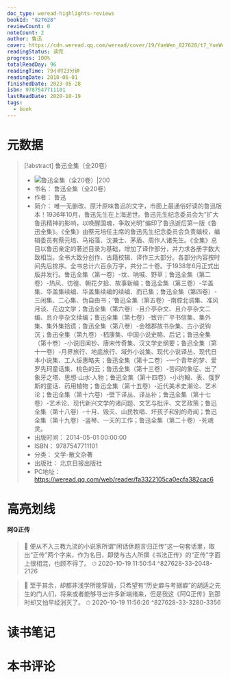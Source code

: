 ```yaml
---
doc_type: weread-highlights-reviews
bookId: "827628"
reviewCount: 0
noteCount: 2
author: 鲁迅
cover: https://cdn.weread.qq.com/weread/cover/19/YueWen_827628/t7_YueWen_827628.jpg
readingStatus: 读完
progress: 100%
totalReadDay: 96
readingTime: 79小时23分钟
readingDate: 2018-06-01
finishedDate: 2023-05-28
isbn: 9787547711101
lastReadDate: 2020-10-19
tags:
  - book
---
```

# 元数据
> [!abstract] 鲁迅全集（全20卷）
> - ![ 鲁迅全集（全20卷）|200](https://cdn.weread.qq.com/weread/cover/19/YueWen_827628/t7_YueWen_827628.jpg)
> - 书名： 鲁迅全集（全20卷）
> - 作者： 鲁迅
> - 简介： 唯一无删改、原汁原味鲁迅的文字，市面上最通俗好读的鲁迅版本！1936年10月，鲁迅先生在上海逝世。鲁迅先生纪念委员会为"扩大鲁迅精神的影响，以唤醒国魂，争取光明"编印了鲁迅逝后第一版《鲁迅全集》。《全集》由蔡元培任主席的鲁迅先生纪念委员会负责编校，编辑委员有蔡元培、马裕藻、沈兼士、茅盾、周作人诸先生。《全集》总目以鲁迅亲定的著述目录为基础，增加了译作部分，并力求各册字数大致相当。全书大致分创作、古籍校辑、译作三大部分。各部分内容按时间先后排序。全书总计六百余万字，共分二十卷。于1938年6月正式出版并发行。鲁迅全集（第一卷）-坟、呐喊、野草；鲁迅全集（第二卷）-热风、彷徨、朝花夕拾、故事新编；鲁迅全集（第三卷）-华盖集、华盖集续编、华盖集续编的续编、而已集；鲁迅全集（第四卷）-三闲集、二心集、伪自由书；’鲁迅全集（第五卷）-南腔北调集、准风月谈、花边文学；鲁迅全集（第六卷）-且介亭杂文、且介亭杂文二编、且介亭杂文续编；鲁迅全集（第七卷）-致许广平书信集、集外集、集外集拾遗；鲁迅全集（第八卷）-会稽郡故书杂集、古小说钩沉；鲁迅全集（第九卷）-嵇康集、中国小说史略、后记；鲁迅全集（第十卷）-小说旧闻钞、唐宋传奇集、汉文学史纲要；鲁迅全集（第十一卷）-月界旅行、地底旅行、域外小说集、现代小说译丛、现代日本小说集、工人绥惠略夫；鲁迅全集（第十二卷）-一个青年的梦、爱罗先珂童话集、桃色的云；鲁迅全集（第十三卷）-苦闷的象征、出了象牙之塔、思想·山水·人物；鲁迅全集（第十四卷）-小约翰、表、俄罗斯的童话、药用植物；鲁迅全集（第十五卷）-近代美术史潮论、艺术论；鲁迅全集（第十六卷）-壁下译丛、译丛补；鲁迅全集（第十七卷）-艺术论、现代新兴文学的诸问题、文艺与批评、文艺政策；鲁迅全集（第十八卷）-十月、毁灭、山民牧唱、坏孩子和别的奇闻；鲁迅全集（第十九卷）-竖琴、一天的工作；鲁迅全集（第二十卷）-死魂灵。
> - 出版时间： 2014-05-01 00:00:00
> - ISBN： 9787547711101
> - 分类： 文学-散文杂著
> - 出版社： 北京日报出版社
> - PC地址：https://weread.qq.com/web/reader/fa3322105ca0ecfa382cac6

# 高亮划线

#### 阿Q正传

> 📌 便从不入三教九流的小说家所谓“闲话休题言归正传”这一句套话里，取出“正传”两个字来，作为名目，即使与古人所撰《书法正传》的“正传”字面上很相混，也顾不得了。 
> ⏱ 2020-10-19 11:50:54 ^827628-33-2048-2126

> 📌 至于其余，却都非浅学所能穿凿，只希望有“历史癖与考据癖”的胡适之先生的门人们，将来或者能够寻出许多新端绪来，但是我这《阿Q正传》到那时却又怕早经消灭了。 
> ⏱ 2020-10-19 11:56:26 ^827628-33-3280-3356

# 读书笔记

# 本书评论

